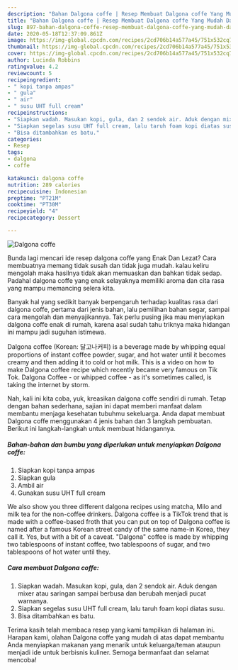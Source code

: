 ```yaml
---
description: "Bahan Dalgona coffe | Resep Membuat Dalgona coffe Yang Mudah Dan Praktis"
title: "Bahan Dalgona coffe | Resep Membuat Dalgona coffe Yang Mudah Dan Praktis"
slug: 897-bahan-dalgona-coffe-resep-membuat-dalgona-coffe-yang-mudah-dan-praktis
date: 2020-05-18T12:37:09.861Z
image: https://img-global.cpcdn.com/recipes/2cd706b14a577a45/751x532cq70/dalgona-coffe-foto-resep-utama.jpg
thumbnail: https://img-global.cpcdn.com/recipes/2cd706b14a577a45/751x532cq70/dalgona-coffe-foto-resep-utama.jpg
cover: https://img-global.cpcdn.com/recipes/2cd706b14a577a45/751x532cq70/dalgona-coffe-foto-resep-utama.jpg
author: Lucinda Robbins
ratingvalue: 4.2
reviewcount: 5
recipeingredient:
- " kopi tanpa ampas"
- " gula"
- " air"
- " susu UHT full cream"
recipeinstructions:
- "Siapkan wadah. Masukan kopi, gula, dan 2 sendok air. Aduk dengan mixer atau saringan sampai berbusa dan berubah menjadi pucat warnanya."
- "Siapkan segelas susu UHT full cream, lalu taruh foam kopi diatas susu."
- "Bisa ditambahkan es batu."
categories:
- Resep
tags:
- dalgona
- coffe

katakunci: dalgona coffe 
nutrition: 289 calories
recipecuisine: Indonesian
preptime: "PT21M"
cooktime: "PT30M"
recipeyield: "4"
recipecategory: Dessert

---
```



![Dalgona coffe](https://img-global.cpcdn.com/recipes/2cd706b14a577a45/751x532cq70/dalgona-coffe-foto-resep-utama.jpg)

Bunda lagi mencari ide resep dalgona coffe yang Enak Dan Lezat? Cara membuatnya memang tidak susah dan tidak juga mudah. kalau keliru mengolah maka hasilnya tidak akan memuaskan dan bahkan tidak sedap. Padahal dalgona coffe yang enak selayaknya memiliki aroma dan cita rasa yang mampu memancing selera kita.

Banyak hal yang sedikit banyak berpengaruh terhadap kualitas rasa dari dalgona coffe, pertama dari jenis bahan, lalu pemilihan bahan segar, sampai cara mengolah dan menyajikannya. Tak perlu pusing jika mau menyiapkan dalgona coffe enak di rumah, karena asal sudah tahu triknya maka hidangan ini mampu jadi suguhan istimewa.

Dalgona coffee (Korean: 달고나커피) is a beverage made by whipping equal proportions of instant coffee powder, sugar, and hot water until it becomes creamy and then adding it to cold or hot milk. This is a video on how to make Dalgona coffee recipe which recently became very famous on Tik Tok. Dalgona Coffee - or whipped coffee - as it&#39;s sometimes called, is taking the internet by storm.


Nah, kali ini kita coba, yuk, kreasikan dalgona coffe sendiri di rumah. Tetap dengan bahan sederhana, sajian ini dapat memberi manfaat dalam membantu menjaga kesehatan tubuhmu sekeluarga. Anda dapat membuat Dalgona coffe menggunakan 4 jenis bahan dan 3 langkah pembuatan. Berikut ini langkah-langkah untuk membuat hidangannya.

<!--inarticleads1-->

##### Bahan-bahan dan bumbu yang diperlukan untuk menyiapkan Dalgona coffe:

1. Siapkan  kopi tanpa ampas
1. Siapkan  gula
1. Ambil  air
1. Gunakan  susu UHT full cream


We also show you three different dalgona recipes using matcha, Milo and milk tea for the non-coffee drinkers. Dalgona coffee is a TikTok trend that is made with a coffee-based froth that you can put on top of Dalgona coffee is named after a famous Korean street candy of the same name-in Korea, they call it. Yes, but with a bit of a caveat. &#34;Dalgona&#34; coffee is made by whipping two tablespoons of instant coffee, two tablespoons of sugar, and two tablespoons of hot water until they. 

<!--inarticleads2-->

##### Cara membuat Dalgona coffe:

1. Siapkan wadah. Masukan kopi, gula, dan 2 sendok air. Aduk dengan mixer atau saringan sampai berbusa dan berubah menjadi pucat warnanya.
1. Siapkan segelas susu UHT full cream, lalu taruh foam kopi diatas susu.
1. Bisa ditambahkan es batu.




Terima kasih telah membaca resep yang kami tampilkan di halaman ini. Harapan kami, olahan Dalgona coffe yang mudah di atas dapat membantu Anda menyiapkan makanan yang menarik untuk keluarga/teman ataupun menjadi ide untuk berbisnis kuliner. Semoga bermanfaat dan selamat mencoba!
